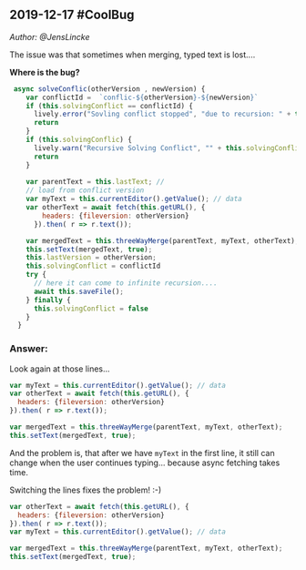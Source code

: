 ## 2019-12-17 #CoolBug
*Author: @JensLincke*

The issue was that sometimes when merging, typed text is lost....

**Where is the bug?**


```javascript
 async solveConflic(otherVersion , newVersion) {
    var conflictId =  `conflic-${otherVersion}-${newVersion}` 
    if (this.solvingConflict == conflictId) {
      lively.error("Sovling conflict stopped", "due to recursion: " + this.solvingConflict)
      return 
    }
    if (this.solvingConflic) {
      lively.warn("Recursive Solving Conflict", "" + this.solvingConflict + " and now: " + conflictId)
      return 
    }
    
    var parentText = this.lastText; // 
    // load from conflict version
    var myText = this.currentEditor().getValue(); // data
    var otherText = await fetch(this.getURL(), {
        headers: {fileversion: otherVersion}
      }).then( r => r.text()); 

    var mergedText = this.threeWayMerge(parentText, myText, otherText);
    this.setText(mergedText, true);
    this.lastVersion = otherVersion;
    this.solvingConflict = conflictId
    try {
      // here it can come to infinite recursion....
      await this.saveFile(); 
    } finally {
      this.solvingConflict = false
    }
  }
```  
  
### Answer:

Look again at those lines...

```javascript
var myText = this.currentEditor().getValue(); // data
var otherText = await fetch(this.getURL(), {
  headers: {fileversion: otherVersion}
}).then( r => r.text()); 

var mergedText = this.threeWayMerge(parentText, myText, otherText);
this.setText(mergedText, true);
```

And the problem is, that after we have `myText` in the first line, it still can change when the user continues typing... because async fetching takes time. 

Switching the lines fixes the problem! :-)

```javascript
var otherText = await fetch(this.getURL(), {
  headers: {fileversion: otherVersion}
}).then( r => r.text()); 
var myText = this.currentEditor().getValue(); // data

var mergedText = this.threeWayMerge(parentText, myText, otherText);
this.setText(mergedText, true);
```


